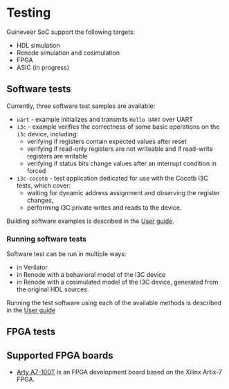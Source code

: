 # Testing

Guineveer SoC support the following targets:

* HDL simulation
* Renode simulation and cosimulation
* FPGA
* ASIC (in progress)
## Software tests

Currently, three software test samples are available:
* `uart` - example initializes and transmits `Hello UART` over UART
* `i3c` - example verifies the correctness of some basic operations on the `i3c` device, including:
    * verifying if registers contain expected values after reset
    * verifying if read-only registers are not writeable and if read-write registers are writable
    * verifying if status bits change values after an interrupt condition in forced
* `i3c-cocotb` - test application dedicated for use with the Cocotb I3C tests, which cover:
    * waiting for dynamic address assignment and observing the register changes,
    * performing I3C private writes and reads to the device.

Building software examples is described in the [User guide](user_guide.md#building-software-examples).

### Running software tests

Software test can be run in multiple ways:
* in Verilator
* in Renode with a behavioral model of the I3C device
* in Renode with a cosimulated model of the I3C device, generated from the original HDL sources.

Running the test software using each of the available methods is described in the [User guide](user_guide.md#running-example-sw-using-the-testbench)

## FPGA tests
## Supported FPGA boards
* [Arty A7-100T](https://store.digilentinc.com/arty-a7-artix-7-fpga-development-board/) is an FPGA development board based on the Xilinx Artix-7 FPGA.
